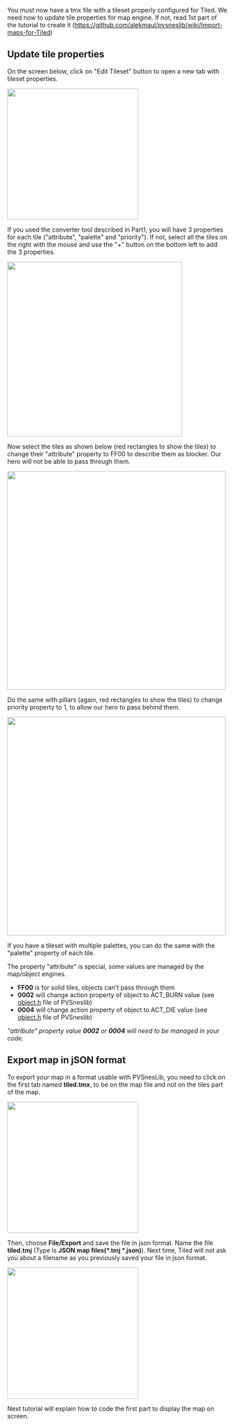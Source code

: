 You must now have a tmx file with a tileset properly configured for Tiled.
We need now to update tile properties for map engine.
If not, read 1st part of the tutorial to create it (<https://github.com/alekmaul/pvsneslib/wiki/Import-maps-for-Tiled>)

## Update tile properties

On the screen below, click on "Edit Tileset" button to open a new tab with tileset properties.

<img width="300" src="https://user-images.githubusercontent.com/2528347/199168309-7d0eabf0-f314-48e4-b199-b2d89a7c927c.png">

If you used the converter tool described in Part1, you will have 3 properties for each tile ("attribute", "palette" and "priority"). If not, select all the tiles on the right with the mouse and use the "+" button on the bottom left to add the 3 properties.

<img width="400" src="https://user-images.githubusercontent.com/2528347/199168311-0d65f788-1fdb-42a9-b549-74ed8feee85b.png">

Now select the tiles as shown below (red rectangles to show the tiles) to change their "attribute" property to FF00 to describe them as blocker. Our hero will not be able to pass through them.

<img width="500" src="https://user-images.githubusercontent.com/2528347/199170180-98bdf0f9-992a-44cf-aa08-a8c2a0be923e.png">

Do the same with pillars (again, red rectangles to show the tiles) to change priority property to 1, to allow our hero to pass behind them.

<img width="500" src="https://user-images.githubusercontent.com/2528347/199170185-6f9115a9-4e0d-4580-a16a-06947b0abf03.png">

If you have a tileset with multiple palettes, you can do the same with the "palette" property of each tile.

The property "attribute" is special, some values are managed by the map/object engines.

* **FF00** is for solid tiles, objects can't pass through them
* **0002** will change action property of object to ACT_BURN value (see <a href="https://github.com/alekmaul/pvsneslib/blob/master/pvsneslib/include/snes/object.h">object.h</a> file of PVSneslib)
* **0004**  will change action property of object to ACT_DIE value (see <a href="https://github.com/alekmaul/pvsneslib/blob/master/pvsneslib/include/snes/object.h">object.h</a> file of PVSneslib)

_"attribute" property value **0002** or **0004** will need to be managed in your code._

## Export map in jSON format

To export your map in a format usable with PVSnesLib, you need to click on the first tab named **tiled.tmx**, to be on the map file and not on the tiles part of the map.

<img width="300" src="https://user-images.githubusercontent.com/2528347/199171995-261bc3d5-94c2-4404-999a-d3d889b4df09.png">

Then, choose **File/Export** and save the file in json format. Name the file **tiled.tmj** (Type is **JSON map files(*.tmj *.json)**). Next time, Tiled will not ask you about a filename as you previously saved your file in json format.

<img width="300" src="https://user-images.githubusercontent.com/2528347/199171998-588929f3-19c8-4027-a36e-c6725e0ab25e.png">

Next tutorial will explain how to code the first part to display the map on screen.
